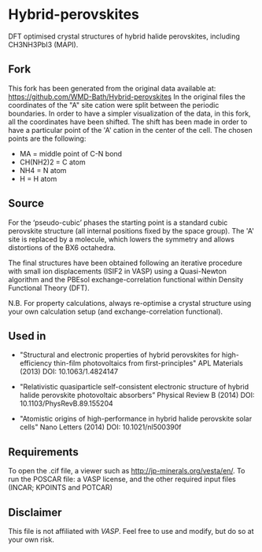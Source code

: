 Hybrid-perovskites
==================

DFT optimised crystal structures of hybrid halide perovskites, including CH3NH3PbI3 (MAPI).

Fork
------------

This fork has been generated from the original data available at: https://github.com/WMD-Bath/Hybrid-perovskites
In the original files the coordinates of the "A" site cation were split between the periodic boundaries. In order to have a simpler visualization of the data, in this fork, all the coordinates have been shifted. The shift has been made in order to have a particular point of the 'A' cation in the center of the cell. The chosen points are the following:
- MA 		= middle point of C-N bond
- CH(NH2)2 	= C atom
- NH4 		= N atom
- H		= H atom

Source
------------

For the ‘pseudo-cubic’ phases the starting point is a standard cubic perovskite structure (all internal positions fixed by the space group). The 'A' site is replaced by a molecule, which lowers the symmetry and allows distortions of the BX6 octahedra. 

The final structures have been obtained following an iterative procedure with small ion displacements (ISIF2 in VASP) using a Quasi-Newton algorithm and the PBEsol exchange-correlation functional within Density Functional Theory (DFT). 

N.B. For property calculations, always re-optimise a crystal structure using your own calculation setup (and exchange-correlation functional). 

Used in
------------
- "Structural and electronic properties of hybrid perovskites for high-efficiency thin-film photovoltaics from first-principles" APL Materials (2013) DOI: 10.1063/1.4824147

- "Relativistic quasiparticle self-consistent electronic structure of hybrid halide
perovskite photovoltaic absorbers” Physical Review B (2014) DOI: 10.1103/PhysRevB.89.155204

- "Atomistic origins of high-performance in hybrid halide perovskite solar cells" Nano Letters (2014) DOI: 10.1021/nl500390f

Requirements
------------
To open the .cif file, a viewer such as http://jp-minerals.org/vesta/en/.
To run the POSCAR file: a VASP license, and the other required input files (INCAR; KPOINTS and POTCAR)

Disclaimer
----------
This file is not affiliated with *VASP*. Feel free to use and modify, but do so at your own risk.
